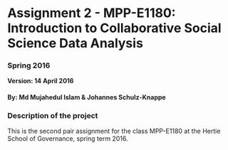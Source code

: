 # Assignment 2 - MPP-E1180: Introduction to Collaborative Social Science Data Analysis

### Spring 2016

**Version: 14 April 2016**

#### By: Md Mujahedul Islam & Johannes Schulz-Knappe

### Description of the project

This is the second pair assignment for the class MPP-E1180 at the Hertie School of Governance, spring term 2016.
